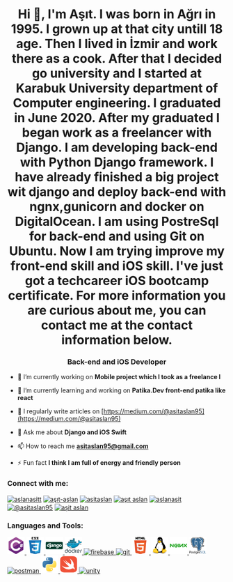<h1 align="center">Hi 👋, I'm Aşıt. I was born in Ağrı in 1995. I grown up at that city untill 18 age. Then I lived in İzmir and work there as a cook. After that I decided go university and I started at Karabuk University department of Computer engineering. I graduated in June 2020. After my graduated I began work as a freelancer with Django. I am developing back-end with Python Django framework. I have already finished a big project wit django and deploy back-end with ngnx,gunicorn and docker on DigitalOcean. I am using PostreSql for back-end and using Git on Ubuntu. Now I am trying improve my front-end skill and iOS skill. I've just got a techcareer iOS bootcamp certificate. For more information you are curious about me, you can contact me at the contact information below.</h1>
<h3 align="center">Back-end and iOS Developer</h3>

- 🔭 I’m currently working on **Mobile project which I took as a freelance I**

- 🌱 I’m currently learning and working on **Patika.Dev front-end patika like react**

- 📝 I regularly write articles on [https://medium.com/@asitaslan95](https://medium.com/@asitaslan95)

- 💬 Ask me about **Django and iOS Swift**

- 📫 How to reach me **asitaslan95@gmail.com**

- ⚡ Fun fact **I think I am full of energy and friendly person**

<h3 align="left">Connect with me:</h3>
<p align="left">
<a href="https://twitter.com/aslanasitt" target="blank"><img align="center" src="https://raw.githubusercontent.com/rahuldkjain/github-profile-readme-generator/master/src/images/icons/Social/twitter.svg" alt="aslanasitt" height="30" width="40" /></a>
<a href="https://www.linkedin.com/in/a%C5%9F%C4%B1t-aslan-b01622154/?originalSubdomain=tr" target="blank"><img align="center" src="https://raw.githubusercontent.com/rahuldkjain/github-profile-readme-generator/master/src/images/icons/Social/linked-in-alt.svg" alt="aşıt-aslan" height="30" width="40" /></a>
<a href="https://stackoverflow.com/users/17445392/asitaslan" target="blank"><img align="center" src="https://raw.githubusercontent.com/rahuldkjain/github-profile-readme-generator/master/src/images/icons/Social/stack-overflow.svg" alt="asitaslan" height="30" width="40" /></a>
<a href="https://www.facebook.com/profile.php?id=100025534425436" target="blank"><img align="center" src="https://raw.githubusercontent.com/rahuldkjain/github-profile-readme-generator/master/src/images/icons/Social/facebook.svg" alt="aşıt aslan" height="30" width="40" /></a>
<a href="https://instagram.com/aslanasit" target="blank"><img align="center" src="https://raw.githubusercontent.com/rahuldkjain/github-profile-readme-generator/master/src/images/icons/Social/instagram.svg" alt="aslanasit" height="30" width="40" /></a>
<a href="https://medium.com/@asitaslan95" target="blank"><img align="center" src="https://raw.githubusercontent.com/rahuldkjain/github-profile-readme-generator/master/src/images/icons/Social/medium.svg" alt="@asitaslan95" height="30" width="40" /></a>
<a href="https://www.youtube.com/channel/UCd3O4XYTx7i5MNu2hhluzgA" target="blank"><img align="center" src="https://raw.githubusercontent.com/rahuldkjain/github-profile-readme-generator/master/src/images/icons/Social/youtube.svg" alt="aşit aslan" height="30" width="40" /></a>
</p>

<h3 align="left">Languages and Tools:</h3>
<p align="left"> <a href="https://www.w3schools.com/cs/" target="_blank" rel="noreferrer"> <img src="https://raw.githubusercontent.com/devicons/devicon/master/icons/csharp/csharp-original.svg" alt="csharp" width="40" height="40"/> </a> <a href="https://www.w3schools.com/css/" target="_blank" rel="noreferrer"> <img src="https://raw.githubusercontent.com/devicons/devicon/master/icons/css3/css3-original-wordmark.svg" alt="css3" width="40" height="40"/> </a> <a href="https://www.djangoproject.com/" target="_blank" rel="noreferrer"> <img src="https://raw.githubusercontent.com/devicons/devicon/master/icons/django/django-original.svg" alt="django" width="40" height="40"/> </a> <a href="https://www.docker.com/" target="_blank" rel="noreferrer"> <img src="https://raw.githubusercontent.com/devicons/devicon/master/icons/docker/docker-original-wordmark.svg" alt="docker" width="40" height="40"/> </a> <a href="https://firebase.google.com/" target="_blank" rel="noreferrer"> <img src="https://www.vectorlogo.zone/logos/firebase/firebase-icon.svg" alt="firebase" width="40" height="40"/> </a> <a href="https://git-scm.com/" target="_blank" rel="noreferrer"> <img src="https://www.vectorlogo.zone/logos/git-scm/git-scm-icon.svg" alt="git" width="40" height="40"/> </a> <a href="https://www.w3.org/html/" target="_blank" rel="noreferrer"> <img src="https://raw.githubusercontent.com/devicons/devicon/master/icons/html5/html5-original-wordmark.svg" alt="html5" width="40" height="40"/> </a> <a href="https://www.linux.org/" target="_blank" rel="noreferrer"> <img src="https://raw.githubusercontent.com/devicons/devicon/master/icons/linux/linux-original.svg" alt="linux" width="40" height="40"/> </a> <a href="https://www.nginx.com" target="_blank" rel="noreferrer"> <img src="https://raw.githubusercontent.com/devicons/devicon/master/icons/nginx/nginx-original.svg" alt="nginx" width="40" height="40"/> </a> <a href="https://www.postgresql.org" target="_blank" rel="noreferrer"> <img src="https://raw.githubusercontent.com/devicons/devicon/master/icons/postgresql/postgresql-original-wordmark.svg" alt="postgresql" width="40" height="40"/> </a> <a href="https://postman.com" target="_blank" rel="noreferrer"> <img src="https://www.vectorlogo.zone/logos/getpostman/getpostman-icon.svg" alt="postman" width="40" height="40"/> </a> <a href="https://www.python.org" target="_blank" rel="noreferrer"> <img src="https://raw.githubusercontent.com/devicons/devicon/master/icons/python/python-original.svg" alt="python" width="40" height="40"/> </a> <a href="https://developer.apple.com/swift/" target="_blank" rel="noreferrer"> <img src="https://raw.githubusercontent.com/devicons/devicon/master/icons/swift/swift-original.svg" alt="swift" width="40" height="40"/> </a> <a href="https://unity.com/" target="_blank" rel="noreferrer"> <img src="https://www.vectorlogo.zone/logos/unity3d/unity3d-icon.svg" alt="unity" width="40" height="40"/> </a> </p>
